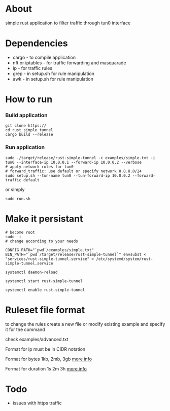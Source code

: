 # About

simple rust application to filter traffic through tun0 interface

# Dependencies

* cargo - to compile application
* nft or iptables - for traffic forwarding and masquarade
* ip - for traffic rules
* grep - in setup.sh for rule manipulation
* awk - in setup.sh for rule manipulation

# How to run

### Build application

```
git clone https://
cd rust_simple_tunnel
cargo build --release
```

### Run application

```
sudo ./target/release/rust-simple-tunnel -c examples/simple.txt -i tun0 --interface-ip 10.0.0.1 --forward-ip 10.0.0.2 --verbose
# apply network rules for tun0 
# forward_traffic: use default or specify network 8.8.8.0/24
sudo setup.sh --tun-name tun0 --tun-forward-ip 10.0.0.2 --forward-traffic default 
```

or simply

```
sudo run.sh
```

# Make it persistant


```
# become root
sudo -i
# change according to your needs

CONFIG_PATH="`pwd`/examples/simple.txt" BIN_PATH="`pwd`/target/release/rust-simple-tunnel`" envsubst < "services/rust-simple-tunnel.service" > /etc/systemd/system/rust-simple-tunnel.service

systemctl daemon-reload

systemctl start rust-simple-tunnel

systemctl enable rust-simple-tunnel
```

# Ruleset file format

to change the rules create a new file or modify existing example and specify it for the command

check examples/advanced.txt

Format for ip must be in CIDR notation

Format for bytes 1kb, 2mb, 3gb [more info](https://docs.rs/byte-unit/4.0.9/byte_unit/)

Format for duration 1s 2m 3h [more info](https://docs.rs/humantime/2.0.1/humantime/struct.Duration.html)

# Todo

* issues with https traffic
